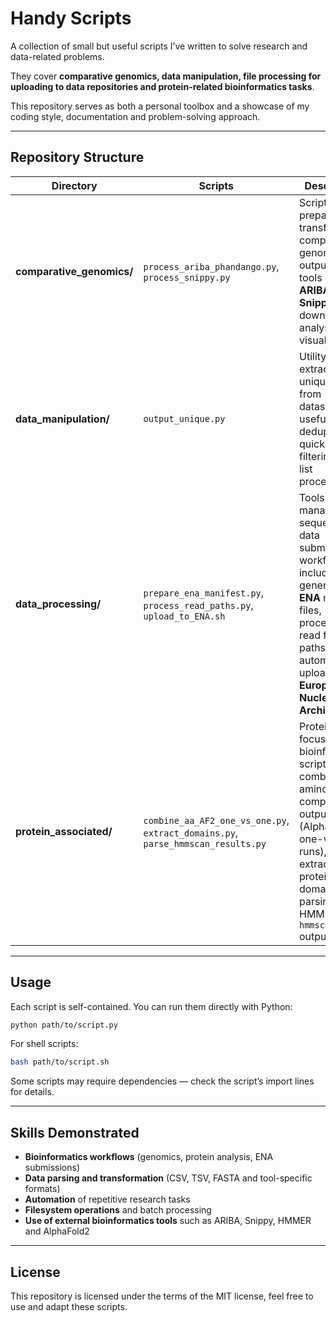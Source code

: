# Handy Scripts

A collection of small but useful scripts I’ve written to solve research and data-related problems.

They cover **comparative genomics, data manipulation, file processing for uploading to data repositories and protein-related bioinformatics tasks**.

This repository serves as both a personal toolbox and a showcase of my coding style, documentation and problem-solving approach.

---

## Repository Structure

| Directory                  | Scripts                                                                          | Description                                                                                                                                                                                    |
| -------------------------- | -------------------------------------------------------------------------------- | ---------------------------------------------------------------------------------------------------------------------------------------------------------------------------------------------- |
| **comparative\_genomics/** | `process_ariba_phandango.py`, `process_snippy.py`                                | Scripts for preparing and transforming comparative genomics output from tools like **ARIBA** and **Snippy** for downstream analysis or visualisation.                          |
| **data\_manipulation/**    | `output_unique.py`                                                               | Utility to extract unique values from datasets, useful for deduplication, quick data filtering and list processing.                                                                          |
| **data\_processing/**      | `prepare_ena_manifest.py`, `process_read_paths.py`, `upload_to_ENA.sh`           | Tools for managing sequence data submission workflows, including generating **ENA** manifest files, processing read file paths and automating uploads to the **European Nucleotide Archive**. |
| **protein\_associated/**   | `combine_aa_AF2_one_vs_one.py`, `extract_domains.py`, `parse_hmmscan_results.py` | Protein-focused bioinformatics scripts for combining amino acid comparison outputs (AlphaFold2 one-vs-one runs), extracting protein domains and parsing HMMER `hmmscan` output.               |

---

## Usage

Each script is self-contained. You can run them directly with Python:

```bash
python path/to/script.py
```

For shell scripts:

```bash
bash path/to/script.sh
```

Some scripts may require dependencies — check the script’s import lines for details.

---

## Skills Demonstrated

* **Bioinformatics workflows** (genomics, protein analysis, ENA submissions)
* **Data parsing and transformation** (CSV, TSV, FASTA and tool-specific formats)
* **Automation** of repetitive research tasks
* **Filesystem operations** and batch processing
* **Use of external bioinformatics tools** such as ARIBA, Snippy, HMMER and AlphaFold2

---

## License

This repository is licensed under the terms of the MIT license, feel free to use and adapt these scripts.
